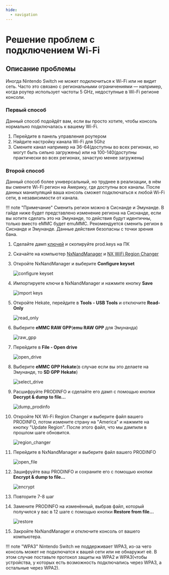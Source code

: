 ```yaml
---
hide:
  - navigation
---
```

# Решение проблем с подключением Wi-Fi

## Описание проблемы
Иногда Nintendo Switch не может подключиться к Wi-Fi или не видит сеть. Часто это связано с региональными ограничениями — например, когда роутер использует частоты 5 GHz, недоступные в Wi-Fi регионе консоли.

### **Первый способ**
Данный способ подойдёт вам, если вы просто хотите, чтобы консоль нормально подключалась к вашему Wi-Fi.

1. Перейдите в панель управления роутером
2. Найдите настройку канала Wi-Fi для 5Ghz
3. Смените канал например на 36-64(доступны во всех регионах, но могут быть сильно загружены) или на 100-140(доступны практически во всех регионах, зачастую менее загружены)

### **Второй способ**
Данный способ более универсальный, но труднее в реализации, в нём вы смените Wi-Fi регион на Америку, где доступны все каналы. После данных манипуляций ваша консоль сможет подключаться к любой Wi-Fi сети, в независимости от канала.

!!! note "Примечание"
    Сменить регион можно в Сиснанде и Эмунанде. В гайде ниже будет представлено изменение региона на Сиснанде, если вы хотите сделать это на Эмунанде, то действия будут идентичны, только вместо eMMC будет emuMMC. Рекомендуется сменить регион в Сиснанде и Эмунанде. Данные действия безопасны с точки зрения бана.

1. Сделайте дамп [ключей](../ultra_wiki/backup_emuMMC.md#bekap-kliuchei) и скопируйте prod.keys на ПК
2. Скачайте на компьютер [NxNandManager](res/wifi_problem/NxNandManager_5.2.1_x64.zip) и [NX WiFi Region Changer](https://github.com/sthetix/NX-Wifi-Region-Changer/releases/download/1.0.1/NxWifiChanger-1.0.1.exe)
3. Откройте NxNandManager и выберите **Сonfigure keyset**

    ![configure keyset](res/wifi_problem/configure_keyset.png)

4. Импортируете ключи в NxNandManager и нажмите кнопку **Save**

    ![import keys](res/wifi_problem/import_keys.png)

5. Откройте Hekate, перейдите в **Tools - USB Tools** и отключите **Read-Only**

    ![read_only](res/wifi_problem/read_only.bmp)

6. Выберите **eMMC RAW GPP**(**emu RAW GPP** для Эмунанда)

    ![raw_gpp](res/wifi_problem/raw_gpp.bmp)

7. Перейдите в **File - Open drive**

    ![open_drive](res/wifi_problem/open_drive.png)

8. Выберите **eMMC GPP Hekate**(в случае если вы это делаете на Эмунанде, то **SD GPP Hekate**)

    ![select_drive](res/wifi_problem/eMMC_GPP_hekate.png)

9. Расшифруйте PRODINFO и сделайте его дамп с помощью кнопки **Decrypt & dump to file...**

    ![dump_prodinfo](res/wifi_problem/dump_prodinfo.png)

10. Откройте NX Wi-Fi Region Changer и выберите файл вашего PRODINFO, потом измените страну на "America" и нажмите на кнопку "Update Region". После этого файл, что мы дампили в прошлом шаге обновится.

    ![region_changer](res/wifi_problem/region_change.png)

11. Перейдите в NxNandManager и выберите файл вашего PRODINFO

    ![open_file](res/wifi_problem/open_file.png)

12. Зашифруйте ваш PRODINFO и сохраните его с помощью кнопки **Encrypt & dump to file...**

    ![encrypt](res/wifi_problem/encrypt_dump.png)

13. Повторите 7-8 шаг
14. Замените PRODINFO на изменённый, выбрав файл, который получился у вас в 12 шаге с помощью кнопки **Restore from file...**

    ![restore](res/wifi_problem/restore_prodinfo.png)

15. Закройте NxNandManager и отключите консоль от вашего компьютера.

!!! note "WPA3"
    Nintendo Switch не поддерживает WPA3, из-за чего консоль может не подключатся к вашей сети или не обнаружит её. В этом случае поставьте протокол защиты на WPA2 и WPA3(чтобы устройства, у которых есть возможность подключались через WPA3, а остальные через WPA2).